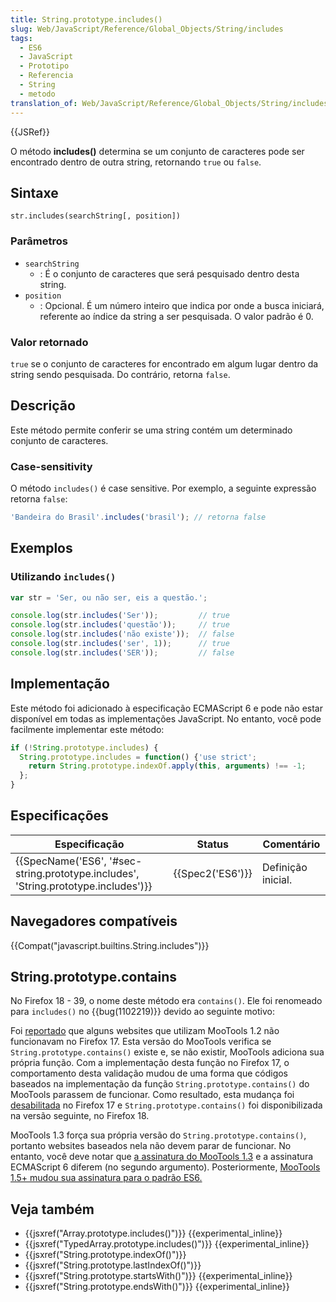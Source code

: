 ```yaml
---
title: String.prototype.includes()
slug: Web/JavaScript/Reference/Global_Objects/String/includes
tags:
  - ES6
  - JavaScript
  - Prototipo
  - Referencia
  - String
  - metodo
translation_of: Web/JavaScript/Reference/Global_Objects/String/includes
---
```

{{JSRef}}

O método **includes()** determina se um conjunto de caracteres pode ser encontrado dentro de outra string, retornando `true` ou `false`.

## Sintaxe

    str.includes(searchString[, position])

### Parâmetros

- `searchString`
  - : É o conjunto de caracteres que será pesquisado dentro desta string.
- `position`
  - : Opcional. É um número inteiro que indica por onde a busca iniciará, referente ao índice da string a ser pesquisada. O valor padrão é 0.

### Valor retornado

`true` se o conjunto de caracteres for encontrado em algum lugar dentro da string sendo pesquisada. Do contrário, retorna `false`.

## Descrição

Este método permite conferir se uma string contém um determinado conjunto de caracteres.

### Case-sensitivity

O método `includes()` é case sensitive. Por exemplo, a seguinte expressão retorna `false`:

```js
'Bandeira do Brasil'.includes('brasil'); // retorna false
```

## Exemplos

### Utilizando `includes()`

```js
var str = 'Ser, ou não ser, eis a questão.';

console.log(str.includes('Ser'));         // true
console.log(str.includes('questão'));     // true
console.log(str.includes('não existe'));  // false
console.log(str.includes('ser', 1));      // true
console.log(str.includes('SER'));         // false
```

## Implementação

Este método foi adicionado à especificação ECMAScript 6 e pode não estar disponível em todas as implementações JavaScript. No entanto, você pode facilmente implementar este método:

```js
if (!String.prototype.includes) {
  String.prototype.includes = function() {'use strict';
    return String.prototype.indexOf.apply(this, arguments) !== -1;
  };
}
```

## Especificações

| Especificação                                                                                                | Status               | Comentário         |
| ------------------------------------------------------------------------------------------------------------ | -------------------- | ------------------ |
| {{SpecName('ES6', '#sec-string.prototype.includes', 'String.prototype.includes')}} | {{Spec2('ES6')}} | Definição inicial. |

## Navegadores compatíveis

{{Compat("javascript.builtins.String.includes")}}

## String.prototype.contains

No Firefox 18 - 39, o nome deste método era `contains()`. Ele foi renomeado para `includes()` no {{bug(1102219)}} devido ao seguinte motivo:

Foi [reportado](https://bugzilla.mozilla.org/show_bug.cgi?id=789036) que alguns websites que utilizam MooTools 1.2 não funcionavam no Firefox 17. Esta versão do MooTools verifica se `String.prototype.contains()` existe e, se não existir, MooTools adiciona sua própria função. Com a implementação desta função no Firefox 17, o comportamento desta validação mudou de uma forma que códigos baseados na implementação da função `String.prototype.contains()` do MooTools parassem de funcionar. Como resultado, esta mudança foi [desabilitada](https://hg.mozilla.org/releases/mozilla-aurora/rev/086db97198a8) no Firefox 17 e `String.prototype.contains()` foi disponibilizada na versão seguinte, no Firefox 18.

MooTools 1.3 força sua própria versão do `String.prototype.contains()`, portanto websites baseados nela não devem parar de funcionar. No entanto, você deve notar que [a assinatura do MooTools 1.3](http://mootools.net/core/docs/1.3.2/Types/String#String-method:-contains) e a assinatura ECMAScript 6 diferem (no segundo argumento). Posteriormente, [MooTools 1.5+ mudou sua assinatura para o padrão ES6.](https://github.com/mootools/mootools-core/blob/master/Docs/Types/String.md#note)

## Veja também

- {{jsxref("Array.prototype.includes()")}} {{experimental_inline}}
- {{jsxref("TypedArray.prototype.includes()")}} {{experimental_inline}}
- {{jsxref("String.prototype.indexOf()")}}
- {{jsxref("String.prototype.lastIndexOf()")}}
- {{jsxref("String.prototype.startsWith()")}} {{experimental_inline}}
- {{jsxref("String.prototype.endsWith()")}} {{experimental_inline}}
